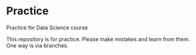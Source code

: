 # Practice
Practice for Data Science course

This repository is for practice. Please make mistakes and learn from them. One way is via branches. 
